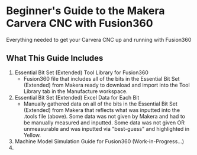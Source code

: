 # Beginner's Guide to the Makera Carvera CNC with Fusion360
Everything needed to get your Carvera CNC up and running with Fusion360

## What This Guide Includes
1. Essential Bit Set (Extended) Tool Library for Fusion360
   - Fusion360 file that includes all of the bits in the Essential Bit Set (Extended) from Makera
     ready to download and import into the Tool Library tab in the Manufacture workspace.
3. Essential Bit Set (Extended) Excel Data for Each Bit
   - Manually gathered data on all of the bits in the Essential Bit Set (Extended) from Makera
     that reflects what was inputted into the .tools file (above). Some data was not given by Makera
     and had to be manually measured and inputted. Some data was not given OR unmeasurable and was
     inputted via "best-guess" and highlighted in Yellow.
5. Machine Model Simulation Guide for Fusion360 (Work-in-Progress...)
6. 
